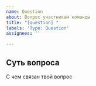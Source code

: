```yaml
---
name: Question
about: Вопрос участникам команды
title: "[question] "
labels: 'Type: Question'
assignees: ''

---
```


## Суть вопроса
С чем связан твой вопрос
